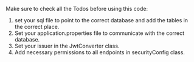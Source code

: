 Make sure to check all the Todos before using this code:

1. set your sql file to point to the correct database and add the tables in the correct place. 
2. Set your application.properties file to communicate with the correct database.
3. Set your issuer in the JwtConverter class. 
4. Add necessary permissions to all endpoints in securityConfig class.